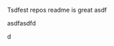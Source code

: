 Tsdfest repos readme is great asdf







asdfasdfd




d




































































































































































